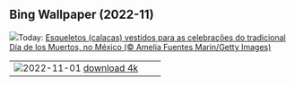 ## Bing Wallpaper (2022-11)
![](https://www.bing.com/th?id=OHR.Calacas_PT-BR6425689711_UHD.jpg&w=1000)Today: [Esqueletos (calacas) vestidos para as celebrações do tradicional Día de los Muertos, no México (© Amelia Fuentes Marin/Getty Images)](https://www.bing.com/th?id=OHR.Calacas_PT-BR6425689711_UHD.jpg)

|      |      |      |
| :----: | :----: | :----: |
|![](https://www.bing.com/th?id=OHR.CarlosDrummond120_PT-BR1070507633_UHD.jpg&pid=hp&w=384&h=216&rs=1&c=4)2022-11-01 [download 4k](https://www.bing.com/th?id=OHR.CarlosDrummond120_PT-BR1070507633_UHD.jpg)|